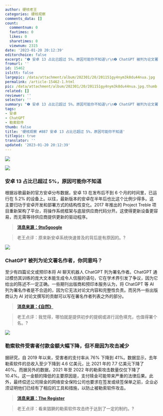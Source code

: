 ```yaml
---
author: 硬核老王
categories: 硬核观察
comments_data: []
count:
  commentnum: 0
  favtimes: 0
  likes: 0
  sharetimes: 0
  viewnum: 2315
date: '2023-01-20 20:12:39'
editorchoice: false
excerpt: "❶ 安卓 13 占比已超过 5%，原因可能你不知道\r\n❷ ChatGPT 被列为论文署名作者，你同意吗？\r\n❸ 勒索软件受害者付款金额大幅下降，但不是因为攻击减少"
fromurl: ''
id: 15462
islctt: false
largepic: /data/attachment/album/202301/20/201151gy4nym3k8du44nua.jpg
permalink: /article-15462-1.html
pic: /data/attachment/album/202301/20/201151gy4nym3k8du44nua.jpg.thumb.jpg
related: []
reviewer: ''
selector: ''
summary: "❶ 安卓 13 占比已超过 5%，原因可能你不知道\r\n❷ ChatGPT 被列为论文署名作者，你同意吗？\r\n❸ 勒索软件受害者付款金额大幅下降，但不是因为攻击减少"
tags:
- 安卓
- ChatGPT
- 勒索软件
thumb: false
title: '硬核观察 #887 安卓 13 占比已超过 5%，原因可能你不知道'
titlepic: true
translator: ''
updated: '2023-01-20 20:12:39'
---
```


![](/data/attachment/album/202301/20/201151gy4nym3k8du44nua.jpg)


![](/data/attachment/album/202301/20/201200kvkeot91g1ztuxt9.jpg)


### 安卓 13 占比已超过 5%，原因可能你不知道


根据谷歌最新的官方安卓分布数据，安卓 13 在发布后不到 6 个月的时间里，已运行在 5.2% 的设备上。以往，最新版本的安卓在半年后也比这个比例少得多。这主要归功于安卓开发和部署方式的结构性变化。2017 年推出的 Project Treble 项目重新架构了平台，将操作系统框架与底层供应商代码分开。这使得更新设备更容易，而无需等待供应商提供更新的驱动程序。



> 
> **[消息来源：9to5google](https://9to5google.com/2023/01/18/android-13-device-distribution/)**
> 
> 
> 



> 
> 老王点评：原来新安卓系统快速普及的背后是有原因的。?
> 
> 
> 


![](/data/attachment/album/202301/20/201209pkxrmxjqlqxnhrjl.jpg)


### ChatGPT 被列为论文署名作者，你同意吗？


至少有四篇论文或预印本将 AI 聊天机器人 ChatGPT 列为署名作者。ChatGPT 通过模仿其训练的庞大文本能生成令人信服的语句，它在学术界引发了争议，因为它给出的陈述不一定正确。一些期刊出版商和预印本服务认为，将 ChatGPT 等 AI 列为署名作者是不合适的，因为它无法对论文内容和完整性负责。而另外一些出版商认为 AI 对论文撰写的贡献可以写在署名作者列表之外的部分。



> 
> **[消息来源：《自然》](https://www.nature.com/articles/d41586-023-00107-z)**
> 
> 
> 



> 
> 老王点评：我觉得，哪怕就是提供初步的提纲或进行润色填充，也值得署个名。?
> 
> 
> 


![](/data/attachment/album/202301/20/201223hqxtbkmgqdxe9tmx.jpg)


### 勒索软件受害者付款金额大幅下降，但不是因为攻击减少


据研究，自 2019 年以来，受害者的支付率从 76% 下降到 41%。数据显示，去年勒索软件的总收入至少下降到 4.6 亿美元，比 2021 年的 7.7 亿美元下降了 40%。而据另外的数据，2021 年至 2022 年的勒索攻击数量仅仅下降了 10.4%。这一金额的降低的主要原因是，支付赎金可能带来严重的法律后果。此外，最终偿还公司赎金的网络安全保险公司也要求在签发或续签保单之前，企业必须证明他们已经有了相应的工具和措施，以防止被勒索软件攻击。



> 
> **[消息来源：The Register](https://www.theregister.com/2023/01/19/ransomware_payments_down/)**
> 
> 
> 



> 
> 老王点评：看来猖獗的勒索软件攻击终于达到了一定的制约。?
> 
> 
>